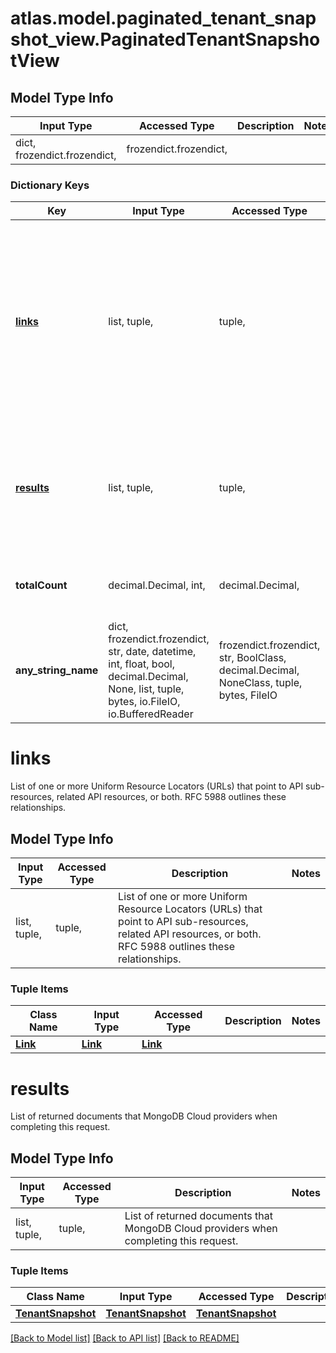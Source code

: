 # atlas.model.paginated_tenant_snapshot_view.PaginatedTenantSnapshotView

## Model Type Info
Input Type | Accessed Type | Description | Notes
------------ | ------------- | ------------- | -------------
dict, frozendict.frozendict,  | frozendict.frozendict,  |  | 

### Dictionary Keys
Key | Input Type | Accessed Type | Description | Notes
------------ | ------------- | ------------- | ------------- | -------------
**[links](#links)** | list, tuple,  | tuple,  | List of one or more Uniform Resource Locators (URLs) that point to API sub-resources, related API resources, or both. RFC 5988 outlines these relationships. | [optional] 
**[results](#results)** | list, tuple,  | tuple,  | List of returned documents that MongoDB Cloud providers when completing this request. | [optional] 
**totalCount** | decimal.Decimal, int,  | decimal.Decimal,  | Number of documents returned in this response. | [optional] value must be a 32 bit integer
**any_string_name** | dict, frozendict.frozendict, str, date, datetime, int, float, bool, decimal.Decimal, None, list, tuple, bytes, io.FileIO, io.BufferedReader | frozendict.frozendict, str, BoolClass, decimal.Decimal, NoneClass, tuple, bytes, FileIO | any string name can be used but the value must be the correct type | [optional]

# links

List of one or more Uniform Resource Locators (URLs) that point to API sub-resources, related API resources, or both. RFC 5988 outlines these relationships.

## Model Type Info
Input Type | Accessed Type | Description | Notes
------------ | ------------- | ------------- | -------------
list, tuple,  | tuple,  | List of one or more Uniform Resource Locators (URLs) that point to API sub-resources, related API resources, or both. RFC 5988 outlines these relationships. | 

### Tuple Items
Class Name | Input Type | Accessed Type | Description | Notes
------------- | ------------- | ------------- | ------------- | -------------
[**Link**](Link.md) | [**Link**](Link.md) | [**Link**](Link.md) |  | 

# results

List of returned documents that MongoDB Cloud providers when completing this request.

## Model Type Info
Input Type | Accessed Type | Description | Notes
------------ | ------------- | ------------- | -------------
list, tuple,  | tuple,  | List of returned documents that MongoDB Cloud providers when completing this request. | 

### Tuple Items
Class Name | Input Type | Accessed Type | Description | Notes
------------- | ------------- | ------------- | ------------- | -------------
[**TenantSnapshot**](TenantSnapshot.md) | [**TenantSnapshot**](TenantSnapshot.md) | [**TenantSnapshot**](TenantSnapshot.md) |  | 

[[Back to Model list]](../../README.md#documentation-for-models) [[Back to API list]](../../README.md#documentation-for-api-endpoints) [[Back to README]](../../README.md)

